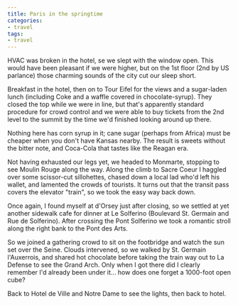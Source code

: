 ```yaml
---
title: Paris in the springtime
categories:
- travel
tags:
- travel
---
```


HVAC was broken in the hotel, se we slept with the window open.  This would have been pleasant if we were higher, but on the 1st floor (2nd by US parlance) those charming sounds of the city cut our sleep short.

Breakfast in the hotel, then on to Tour Eifel for the views and a sugar-laden lunch (including Coke and a waffle covered in chocolate-syrup).  They closed the top while we were in line, but that's apparently standard procedure for crowd control and we were able to buy tickets from the 2nd level to the summit by the time we'd finished looking around up there.

Nothing here has corn syrup in it; cane sugar (perhaps from Africa) must be cheaper when you don't have Kansas nearby.  The result is sweets without the bitter note, and Coca-Cola that tastes like the Reagan era.

Not having exhausted our legs yet, we headed to Monmarte, stopping to see Moulin Rouge along the way.  Along the climb to Sacre Coeur I haggled over some scissor-cut sillohettes, chased down a local lad who'd left his wallet, and lamented the crowds of tourists.  It turns out that the transit pass covers the elevator "train", so we took the easy way back down.

Once again, I found myself at d'Orsey just after closing, so we settled at yet another sidewalk cafe for dinner at Le Solferino (Boulevard St. Germain and Rue de Solferino).  After crossing the Pont Solferino we took a romantic stroll along the right bank to the Pont des Arts.

So we joined a gathering crowd to sit on the footbridge and watch the sun set over the Seine.  Clouds intervened, so we walked by St. Germain l'Auxerrois, and shared hot chocolate before taking the train way out to La Defense to see the Grand Arch.  Only when I got there did I clearly remember I'd already been under it... how does one forget a 1000-foot open cube?

Back to Hotel de Ville and Notre Dame to see the lights, then back to hotel.
